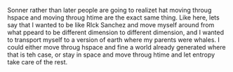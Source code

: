 Sonner rather than later people are going to realizet hat moving throug hspace and moving throug htime are the exact same thing. Like here, lets say that I wanted to be like RIck Sanchez and move myself around from what ppeard to be different dimension to different dimension, and I wanted to transport myself to a version of earth where my parents were whales. I could either move throug hspace and fine a world already generated where that is teh case, or stay in space and move throug htime and let entropy take care of the rest.
